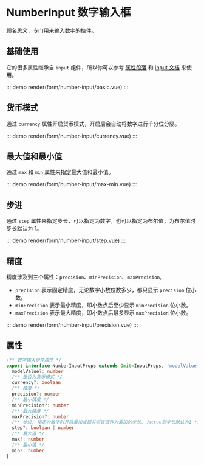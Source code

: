 # NumberInput 数字输入框

顾名思义，专门用来输入数字的控件。

## 基础使用

它的很多属性继承自 `input` 组件，所以你可以参考 [属性段落](#属性) 和 [input 文档](./input.md) 来使用。

::: demo
render(form/number-input/basic.vue)
:::

## 货币模式

通过 `currency` 属性开启货币模式，开启后会自动将数字进行千分位分隔。

::: demo
render(form/number-input/currency.vue)
:::

## 最大值和最小值

通过 `max` 和 `min` 属性来指定最大值和最小值。

::: demo
render(form/number-input/max-min.vue)
:::

## 步进

通过 `step` 属性来指定步长，可以指定为数字，也可以指定为布尔值，为布尔值时步长默认为 1。

::: demo
render(form/number-input/step.vue)
:::

## 精度

精度涉及到三个属性：`precision`、`minPrecision`、`maxPrecision`。

- `precision` 表示固定精度，无论数字小数位数多少，都只显示 `precision` 位小数。
- `minPrecision` 表示最小精度，即小数点后至少显示 `minPrecision` 位小数。
- `maxPrecision` 表示最大精度，即小数点后最多显示 `maxPrecision` 位小数。

::: demo
render(form/number-input/precision.vue)
:::

## 属性

```ts
/** 数字输入组件属性 */
export interface NumberInputProps extends Omit<InputProps, 'modelValue'> {
  modelValue?: number
  /** 是否为货币模式 */
  currency?: boolean
  /** 精度 */
  precision?: number
  /** 最小精度 */
  minPrecision?: number
  /** 最大精度 */
  maxPrecision?: number
  /** 步进, 指定为数字时开启累加按钮并将该值作为累加的步长, 为true则步长默认为1 */
  step?: boolean | number
  /** 最大值 */
  max?: number
  /** 最小值 */
  min?: number
}
```
